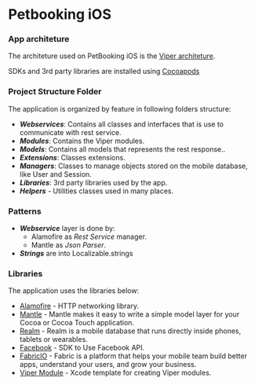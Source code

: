 # Petbooking iOS


### App architeture

The architeture used on PetBooking iOS is the [Viper architeture](https://www.objc.io/issues/13-architecture/viper/).

SDKs and 3rd party libraries are installed using [Cocoapods](https://cocoapods.org/)

### Project Structure Folder
The application is organized by feature in following folders structure:

+ **_Webservices_**:  Contains all classes and interfaces that is use to communicate with rest service.
+ **_Modules_**: Contains the Viper modules.
+ **_Models_**: Contains all models that represents the rest response..
+ **_Extensions_**: Classes extensions.
+ **_Managers_**: Classes to manage objects stored on the mobile database, like User and Session.
+ **_Libraries_**: 3rd party libraries used by the app.
+ **_Helpers_** - Utilities classes used in many places.
 
### Patterns
+ **_Webservice_** layer is done by:
  - Alamofire as *Rest Service* manager.
  - Mantle as *Json Parser*.
+ **_Strings_** are into Localizable.strings

 
### Libraries
The application uses the libraries below:
+ [Alamofire](https://github.com/Alamofire/Alamofire) - HTTP networking library.
+ [Mantle](https://github.com/Mantle/Mantle) - Mantle makes it easy to write a simple model layer for your Cocoa or Cocoa Touch application.
+ [Realm](https://realm.io) - Realm is a mobile database that runs directly inside phones, tablets or wearables.
+ [Facebook](https://github.com/facebook/facebook-sdk-swift) - SDK to Use Facebook API.
+ [FabricIO](https://get.fabric.io/) - Fabric is a platform that helps your mobile team build better apps, understand your users, and grow your business.
+ [Viper Module](https://github.com/Juanpe/Swift-VIPER-Module) - Xcode template for creating Viper modules.

